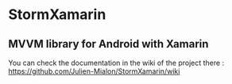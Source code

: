 # StormXamarin
## MVVM library for Android with Xamarin

You can check the documentation in the wiki of the project there : https://github.com/Julien-Mialon/StormXamarin/wiki